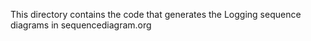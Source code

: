 This directory contains the code that generates the Logging sequence diagrams in sequencediagram.org
